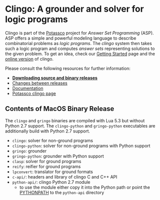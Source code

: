 # Clingo: A grounder and solver for logic programs

Clingo is part of the [Potassco](https://potassco.org) project for *Answer Set
Programming* (ASP).  ASP offers a simple and powerful modeling language to
describe combinatorial problems as *logic programs*.  The *clingo* system then
takes such a logic program and computes *answer sets* representing solutions to
the given problem.  To get an idea, check our [Getting
Started](https://potassco.org/doc/start/) page and the [online
version](https://potassco.org/clingo/run/) of clingo.

Please consult the following resources for further information:

  - [**Downloading source and binary releases**](https://github.com/potassco/clingo/releases)
  - [Changes between releases](CHANGES.md)
  - [Documentation](http://sourceforge.net/projects/potassco/files/guide/)
  - [Potassco clingo page](https://potassco.org/clingo/)


## Contents of MacOS Binary Release

The `clingo` and `gringo` binaries are compiled with Lua 5.3 but without Python
2.7 support.  The `clingo-python` and `gringo-python` executables are
additionally build with Python 2.7 support.

- `clingo`: solver for non-ground programs
- `clingo-python`: solver for non-ground programs with Python support
- `gringo`: grounder
- `gringo-python`: grounder with Python support
- `clasp`: solver for ground programs
- `reify`: reifier for ground programs
- `lpconvert`: translator for ground formats
- `c-api/`: headers and library of clingo C and C++ API
- `python-api/`: clingo Python 2.7 module
  - to use the module either copy it into the Python path or point the
    [PYTHONPATH](https://docs.python.org/2/using/cmdline.html#envvar-PYTHONPATH)
    to the `python-api` directory
